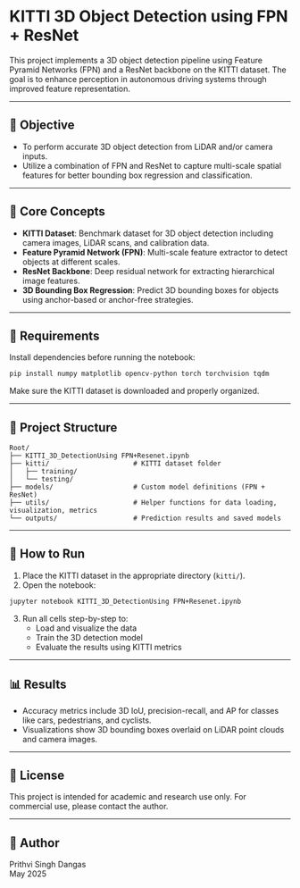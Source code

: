 
# KITTI 3D Object Detection using FPN + ResNet

This project implements a 3D object detection pipeline using Feature Pyramid Networks (FPN) and a ResNet backbone on the KITTI dataset. The goal is to enhance perception in autonomous driving systems through improved feature representation.

---

## 📌 Objective

- To perform accurate 3D object detection from LiDAR and/or camera inputs.
- Utilize a combination of FPN and ResNet to capture multi-scale spatial features for better bounding box regression and classification.

---

## 🧠 Core Concepts

- **KITTI Dataset**: Benchmark dataset for 3D object detection including camera images, LiDAR scans, and calibration data.
- **Feature Pyramid Network (FPN)**: Multi-scale feature extractor to detect objects at different scales.
- **ResNet Backbone**: Deep residual network for extracting hierarchical image features.
- **3D Bounding Box Regression**: Predict 3D bounding boxes for objects using anchor-based or anchor-free strategies.

---

## 🧰 Requirements

Install dependencies before running the notebook:

```bash
pip install numpy matplotlib opencv-python torch torchvision tqdm
```

Make sure the KITTI dataset is downloaded and properly organized.

---

## 📁 Project Structure

```
Root/
├── KITTI_3D_DetectionUsing FPN+Resenet.ipynb
├── kitti/                     # KITTI dataset folder
│   ├── training/
│   └── testing/
├── models/                    # Custom model definitions (FPN + ResNet)
├── utils/                     # Helper functions for data loading, visualization, metrics
└── outputs/                   # Prediction results and saved models
```

---

## 🚀 How to Run

1. Place the KITTI dataset in the appropriate directory (`kitti/`).
2. Open the notebook:
```bash
jupyter notebook KITTI_3D_DetectionUsing FPN+Resenet.ipynb
```
3. Run all cells step-by-step to:
   - Load and visualize the data
   - Train the 3D detection model
   - Evaluate the results using KITTI metrics

---

## 📊 Results

- Accuracy metrics include 3D IoU, precision-recall, and AP for classes like cars, pedestrians, and cyclists.
- Visualizations show 3D bounding boxes overlaid on LiDAR point clouds and camera images.

---

## 📄 License

This project is intended for academic and research use only. For commercial use, please contact the author.

---

## 👤 Author

Prithvi Singh Dangas  
May 2025
